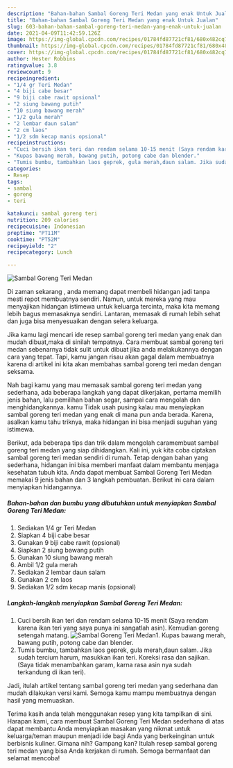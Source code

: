 ```yaml
---
description: "Bahan-bahan Sambal Goreng Teri Medan yang enak Untuk Jualan"
title: "Bahan-bahan Sambal Goreng Teri Medan yang enak Untuk Jualan"
slug: 603-bahan-bahan-sambal-goreng-teri-medan-yang-enak-untuk-jualan
date: 2021-04-09T11:42:59.126Z
image: https://img-global.cpcdn.com/recipes/01784fd87721cf81/680x482cq70/sambal-goreng-teri-medan-foto-resep-utama.jpg
thumbnail: https://img-global.cpcdn.com/recipes/01784fd87721cf81/680x482cq70/sambal-goreng-teri-medan-foto-resep-utama.jpg
cover: https://img-global.cpcdn.com/recipes/01784fd87721cf81/680x482cq70/sambal-goreng-teri-medan-foto-resep-utama.jpg
author: Hester Robbins
ratingvalue: 3.8
reviewcount: 9
recipeingredient:
- "1/4 gr Teri Medan"
- "4 biji cabe besar"
- "9 biji cabe rawit opsional"
- "2 siung bawang putih"
- "10 siung bawang merah"
- "1/2 gula merah"
- "2 lembar daun salam"
- "2 cm laos"
- "1/2 sdm kecap manis opsional"
recipeinstructions:
- "Cuci bersih ikan teri dan rendam selama 10-15 menit (Saya rendam karena ikan teri yang saya punya ini sangatlah asin). Kemudian goreng setengah matang."
- "Kupas bawang merah, bawang putih, potong cabe dan blender."
- "Tumis bumbu, tambahkan laos geprek, gula merah,daun salam. Jika sudah tercium harum, masukkan ikan teri. Koreksi rasa dan sajikan. (Saya tidak menambahkan garam, karna rasa asin nya sudah terkandung di ikan teri)."
categories:
- Resep
tags:
- sambal
- goreng
- teri

katakunci: sambal goreng teri 
nutrition: 209 calories
recipecuisine: Indonesian
preptime: "PT11M"
cooktime: "PT52M"
recipeyield: "2"
recipecategory: Lunch

---
```



![Sambal Goreng Teri Medan](https://img-global.cpcdn.com/recipes/01784fd87721cf81/680x482cq70/sambal-goreng-teri-medan-foto-resep-utama.jpg)

Di zaman  sekarang , anda memang dapat membeli hidangan jadi tanpa mesti repot membuatnya sendiri. Namun, untuk mereka yang mau menyajikan hidangan istimewa untuk keluarga tercinta, maka kita memang lebih bagus memasaknya sendiri. Lantaran, memasak di rumah lebih sehat dan juga bisa menyesuaikan dengan selera keluarga.

Jika kamu lagi mencari ide resep sambal goreng teri medan yang enak dan mudah dibuat,maka di sinilah tempatnya. Cara membuat sambal goreng teri medan  sebenarnya tidak sulit untuk dibuat jika anda melakukannya dengan cara yang tepat. Tapi, kamu jangan risau akan gagal dalam membuatnya 
karena di artikel ini kita akan membahas sambal goreng teri medan dengan seksama.  



Nah bagi kamu yang mau memasak sambal goreng teri medan yang sederhana, ada beberapa langkah yang dapat dikerjakan, pertama memilih jenis bahan, lalu pemilihan bahan segar, sampai cara mengolah dan menghidangkannya. kamu Tidak usah pusing kalau mau menyiapkan sambal goreng teri medan yang enak di mana pun anda berada. Karena, asalkan kamu  tahu triknya, maka hidangan ini bisa menjadi suguhan yang istimewa.

Berikut, ada beberapa tips dan trik dalam mengolah caramembuat sambal goreng teri medan yang siap dihidangkan. Kali ini, yuk kita coba ciptakan sambal goreng teri medan sendiri di rumah. Tetap dengan bahan yang sederhana, hidangan ini bisa memberi manfaat dalam membantu menjaga kesehatan tubuh kita. Anda dapat membuat Sambal Goreng Teri Medan memakai 9 jenis bahan dan 3 langkah pembuatan. Berikut ini cara dalam menyiapkan hidangannya.

<!--inarticleads1-->

##### Bahan-bahan dan bumbu yang dibutuhkan untuk menyiapkan Sambal Goreng Teri Medan:

1. Sediakan 1/4 gr Teri Medan
1. Siapkan 4 biji cabe besar
1. Gunakan 9 biji cabe rawit (opsional)
1. Siapkan 2 siung bawang putih
1. Gunakan 10 siung bawang merah
1. Ambil 1/2 gula merah
1. Sediakan 2 lembar daun salam
1. Gunakan 2 cm laos
1. Sediakan 1/2 sdm kecap manis (opsional)




<!--inarticleads2-->

##### Langkah-langkah menyiapkan Sambal Goreng Teri Medan:

1. Cuci bersih ikan teri dan rendam selama 10-15 menit (Saya rendam karena ikan teri yang saya punya ini sangatlah asin). Kemudian goreng setengah matang.
<img src="https://img-global.cpcdn.com/steps/306940e01d68ae37/160x128cq70/sambal-goreng-teri-medan-langkah-memasak-1-foto.jpg" alt="Sambal Goreng Teri Medan">1. Kupas bawang merah, bawang putih, potong cabe dan blender.
1. Tumis bumbu, tambahkan laos geprek, gula merah,daun salam. Jika sudah tercium harum, masukkan ikan teri. Koreksi rasa dan sajikan. (Saya tidak menambahkan garam, karna rasa asin nya sudah terkandung di ikan teri).




Jadi, itulah artikel tentang  sambal goreng teri medan  yang sederhana dan mudah dilakukan versi kami. Semoga kamu mampu membuatnya dengan hasil yang memuaskan. 

Terima kasih anda telah menggunakan resep yang kita tampilkan di sini. Harapan kami, cara membuat  Sambal Goreng Teri Medan sederhana di atas dapat membantu Anda menyiapkan masakan yang nikmat untuk keluarga/teman maupun menjadi ide bagi Anda yang berkeinginan untuk berbisnis kuliner. Gimana nih? Gampang kan? Itulah resep sambal goreng teri medan yang bisa Anda kerjakan di rumah. Semoga bermanfaat dan selamat mencoba!

